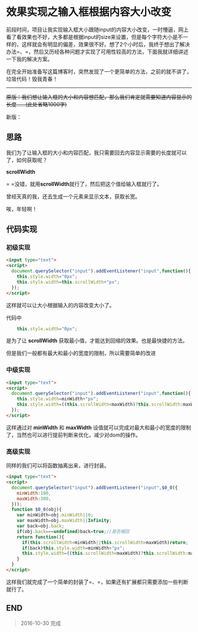 # 效果实现之输入框根据内容大小改变

前段时间，项目让我实现输入框大小跟随input的内容大小改变，一时懵逼，网上看了看效果也不好，大多都是根据input的size来设置，但是每个字符大小是不一样的，这样就会有明显的偏差，效果很不好。想了2个小时后，我终于想出了解决办法=、=，然后又历经各种问题才实现了可用性较高的方法，下面我就详细讲述一下我的解决方案。

在完全开始准备写这篇博客时，突然发现了一个更简单的方法，之前的就不讲了，垃圾代码！毁我青春！

---

~~原版：我们想让输入框的大小和内容想匹配，那么我们肯定就需要知道内容显示的长度……(此处省略1000字)~~

新版：

## 思路

我们为了让输入框的大小和内容匹配，我只需要回去内容显示需要的长度就可以了，如何获取呢？

**scrollWidth**

= =没错，就用**scrollWidth**就行了，然后把这个值给输入框就行了。

曾经天真的我，还去生成一个元素来显示文本，获取长宽。

唉，年轻啊！

## 代码实现

### 初级实现

``` html
<input type="text">
<script>
  document.querySelector("input").addEventListener("input",function(){
    this.style.width="0px";
    this.style.width=this.scrollWidth+"px";
  });
</script>
```

这样就可以让大小根据输入的内容改变大小了。

代码中

``` js
    this.style.width="0px";
```

是为了让 **scrollWidth** 获取最小值，才能达到回缩的效果。也是最快捷的方法。

但是我们一般都有最大和最小的宽度的限制，所以需要简单的改进

### 中级实现

``` html
<input type="text">
<script>
  document.querySelector("input").addEventListener("input",function(){
    this.style.width=minWidth+"px";
    this.style.width=((this.scrollWidth<maxWidth)?this.scrollWidth:maxWidth)+"px";
  });
</script>
```

这样通过对 **minWidth** 和 **maxWidth** 设值就可以完成对最大和最小的宽度的限制了，当然也可以进行提前判断来优化，减少对dom的操作。

### 高级实现

同样的我们可以将函数抽离出来，进行封装。

``` html
<input type="text">
<script>
  document.querySelector("input").addEventListener("input",$0_0({
    minWidth:100,
    maxWidth:300,
  }));
  function $0_0(obj){
    var minWidth=obj.minWidth||0;
    var maxWidth=obj.maxWidth||Infinity;
    var back=obj.back;
    if(obj.back===undefined)back=true;//是否缩回
    return function(){
      if(this.scrollWidth<minWidth||this.scrollWidth>maxWidth)return;
      if(back)this.style.width=minWidth+"px";
      this.style.width=((this.scrollWidth<maxWidth)?this.scrollWidth:maxWidth)+"px";
    }
  }
</script>
```

这样我们就完成了一个简单的封装了=、=，如果还有扩展都只需要添加一些判断就行了。


## END

>2016-10-30 完成
